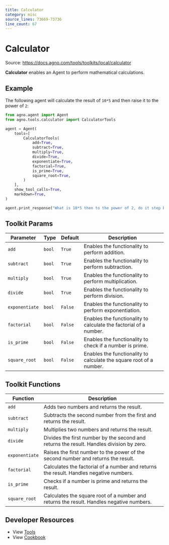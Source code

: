 ```yaml
---
title: Calculator
category: misc
source_lines: 73669-73736
line_count: 67
---
```


# Calculator
Source: https://docs.agno.com/tools/toolkits/local/calculator



**Calculator** enables an Agent to perform mathematical calculations.

## Example

The following agent will calculate the result of `10*5` and then raise it to the power of `2`:

```python cookbook/tools/calculator_tools.py
from agno.agent import Agent
from agno.tools.calculator import CalculatorTools

agent = Agent(
    tools=[
        CalculatorTools(
            add=True,
            subtract=True,
            multiply=True,
            divide=True,
            exponentiate=True,
            factorial=True,
            is_prime=True,
            square_root=True,
        )
    ],
    show_tool_calls=True,
    markdown=True,
)

agent.print_response("What is 10*5 then to the power of 2, do it step by step")
```

## Toolkit Params

| Parameter      | Type   | Default | Description                                                         |
| -------------- | ------ | ------- | ------------------------------------------------------------------- |
| `add`          | `bool` | `True`  | Enables the functionality to perform addition.                      |
| `subtract`     | `bool` | `True`  | Enables the functionality to perform subtraction.                   |
| `multiply`     | `bool` | `True`  | Enables the functionality to perform multiplication.                |
| `divide`       | `bool` | `True`  | Enables the functionality to perform division.                      |
| `exponentiate` | `bool` | `False` | Enables the functionality to perform exponentiation.                |
| `factorial`    | `bool` | `False` | Enables the functionality to calculate the factorial of a number.   |
| `is_prime`     | `bool` | `False` | Enables the functionality to check if a number is prime.            |
| `square_root`  | `bool` | `False` | Enables the functionality to calculate the square root of a number. |

## Toolkit Functions

| Function       | Description                                                                              |
| -------------- | ---------------------------------------------------------------------------------------- |
| `add`          | Adds two numbers and returns the result.                                                 |
| `subtract`     | Subtracts the second number from the first and returns the result.                       |
| `multiply`     | Multiplies two numbers and returns the result.                                           |
| `divide`       | Divides the first number by the second and returns the result. Handles division by zero. |
| `exponentiate` | Raises the first number to the power of the second number and returns the result.        |
| `factorial`    | Calculates the factorial of a number and returns the result. Handles negative numbers.   |
| `is_prime`     | Checks if a number is prime and returns the result.                                      |
| `square_root`  | Calculates the square root of a number and returns the result. Handles negative numbers. |

## Developer Resources

* View [Tools](https://github.com/agno-agi/agno/blob/main/libs/agno/agno/tools/calculator.py)
* View [Cookbook](https://github.com/agno-agi/agno/blob/main/cookbook/tools/calculator_tools.py)


